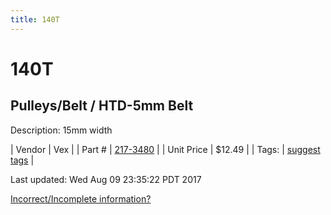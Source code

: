 ```yaml
---
title: 140T
---
```


# 140T
## Pulleys/Belt / HTD-5mm Belt
Description: 	15mm width 

| Vendor | Vex | 
| Part # | [217-3480](http://www.vexrobotics.com/vexpro/motion/belts-and-pulleys/htdbelts15.html) | 
| Unit Price | $12.49 | 
| Tags: | [suggest tags](https://docs.google.com/forms/d/e/1FAIpQLSeWyY8v3RgOty-MyWmh9U0iivNYN_molChYyS-0U-o-kOAv_g/viewform) | 

Last updated: Wed Aug 09 23:35:22 PDT 2017

 [Incorrect/Incomplete information?](https://docs.google.com/forms/d/e/1FAIpQLSeWyY8v3RgOty-MyWmh9U0iivNYN_molChYyS-0U-o-kOAv_g/viewform)